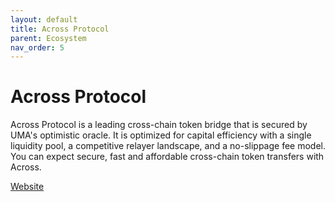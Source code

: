 ```yaml
---
layout: default
title: Across Protocol
parent: Ecosystem
nav_order: 5
---
```

# Across Protocol

Across Protocol is a leading cross-chain token bridge that is secured by UMA's optimistic oracle. It is optimized for capital efficiency with a single liquidity pool, a competitive relayer landscape, and a no-slippage fee model. You can expect secure, fast and affordable cross-chain token transfers with Across.

[Website](https://across.to/)